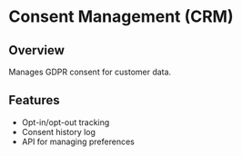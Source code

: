 # Consent Management (CRM)

## Overview
Manages GDPR consent for customer data.

## Features
- Opt-in/opt-out tracking
- Consent history log
- API for managing preferences
